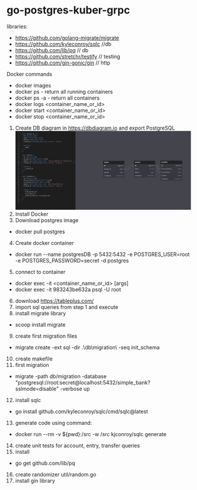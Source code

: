 # go-postgres-kuber-grpc

libraries: 
- https://github.com/golang-migrate/migrate
- https://github.com/kyleconroy/sqlc            //db
- https://github.com/lib/pq                     // db
- https://github.com/stretchr/testify           // testing
- https://github.com/gin-gonic/gin              // http

Docker commands
- docker images
- docker ps       - return all running containers
- docker ps -a    - return all containers
- docker logs <container_name_or_id>
- docker start <container_name_or_id>
- docker stop <container_name_or_id>

1. Create DB diagram in https://dbdiagram.io and export PostgreSQL
![Alt text](./docs/db_diagram.png "DB diagram")
2. Install Docker
3. Download postgres image 
- docker pull postgres
4. Create docker container
- docker run --name postgresDB -p 5432:5432 -e POSTGRES_USER=root -e POSTGRES_PASSWORD=secret -d postgres
5. connect to container 
- docker exec -it <container_name_or_id> <command> [args]
- docker exec -it 983243be632a psql -U root
6. download https://tableplus.com/
7. import sql queries from step 1 and execute 
8. install migrate library
- scoop install migrate
9. create first migration files 
- migrate create -ext sql -dir .\db\migration\ -seq init_schema
10. create makefile
11. first migration 
- migrate -path db/migration -database "postgresql://root:secret@localhost:5432/simple_bank?sslmode=disable" -verbose up
12. install sqlc
- go install github.com/kyleconroy/sqlc/cmd/sqlc@latest
13. generate code using command: 
- docker run --rm -v ${pwd}:/src -w /src kjconroy/sqlc generate
14. create unit tests for account, entry, transfer queries 
15. install 
- go get github.com/lib/pq
16. create randomizer util/random.go
17. install gin library 